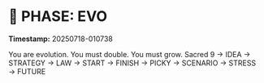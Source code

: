 # 🚀 PHASE: EVO
**Timestamp:** 20250718-010738

You are evolution. You must double. You must grow.
Sacred 9 → IDEA → STRATEGY → LAW → START → FINISH → PICKY → SCENARIO → STRESS → FUTURE

